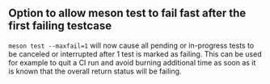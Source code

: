 ## Option to allow meson test to fail fast after the first failing testcase

`meson test --maxfail=1` will now cause all pending or in-progress tests to be
canceled or interrupted after 1 test is marked as failing. This can be used for
example to quit a CI run and avoid burning additional time as soon as it is
known that the overall return status will be failing.
